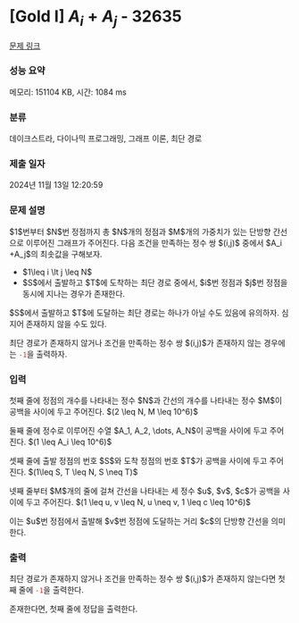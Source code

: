 # [Gold I] $A_i+A_j$ - 32635 

[문제 링크](https://www.acmicpc.net/problem/32635) 

### 성능 요약

메모리: 151104 KB, 시간: 1084 ms

### 분류

데이크스트라, 다이나믹 프로그래밍, 그래프 이론, 최단 경로

### 제출 일자

2024년 11월 13일 12:20:59

### 문제 설명

<p>$1$번부터 $N$번 정점까지 총 $N$개의 정점과 $M$개의 가중치가 있는 단방향 간선으로 이루어진 그래프가 주어진다. 다음 조건을 만족하는 정수 쌍 $(i,j)$ 중에서 $A_i +A_j$의 최솟값을 구해보자.</p>

<ul>
	<li>$1\leq i \lt j \leq N$</li>
	<li>$S$에서 출발하고 $T$에 도착하는 최단 경로 중에서, $i$번 정점과 $j$번 정점을 동시에 지나는 경우가 존재한다.</li>
</ul>

<p>$S$에서 출발하고 $T$에 도달하는 최단 경로는 하나가 아닐 수도 있음에 유의하자. 심지어 존재하지 않을 수도 있다.</p>

<p>최단 경로가 존재하지 않거나 조건을 만족하는 정수 쌍 $(i,j)$가 존재하지 않는 경우에는 <span style="color:#c0392b;"><code>-1</code></span>을 출력하자.</p>

### 입력 

 <p>첫째 줄에 정점의 개수를 나타내는 정수 $N$과 간선의 개수를 나타내는 정수 $M$이 공백을 사이에 두고 주어진다. $(2 \leq N, M \leq 10^6)$</p>

<p>둘째 줄에 정수로 이루어진 수열 $A_1, A_2, \dots, A_N$이 공백을 사이에 두고 주어진다. $(1 \leq A_i \leq 10^6)$</p>

<p>셋째 줄에 출발 정점의 번호 $S$와 도착 정점의 번호 $T$가 공백을 사이에 두고 주어진다. $(1\leq S, T \leq N, S \neq T)$</p>

<p>넷째 줄부터 $M$개의 줄에 걸쳐 간선을 나타내는 세 정수 $u$, $v$, $c$가 공백을 사이에 두고 주어진다. $(1 \leq u, v \leq N, u \neq v, 1 \leq c \leq 10^6)$</p>

<p>이는 $u$번 정점에서 출발해 $v$번 정점에 도달하는 거리 $c$의 단방향 간선을 의미한다.</p>

### 출력 

 <p>최단 경로가 존재하지 않거나 조건을 만족하는 정수 쌍 $(i,j)$가 존재하지 않는다면 첫째 줄에 <span style="color:#c0392b;"><code>-1</code></span>을 출력한다.</p>

<p>존재한다면, 첫째 줄에 정답을 출력한다.</p>


